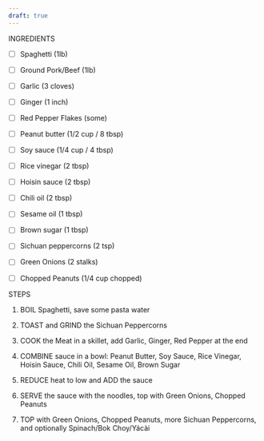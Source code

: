 ```yaml
---
draft: true
---
```


INGREDIENTS
- [ ] Spaghetti (1lb)

- [ ] Ground Pork/Beef (1lb)
- [ ] Garlic (3 cloves)
- [ ] Ginger (1 inch)
- [ ] Red Pepper Flakes (some)

- [ ] Peanut butter (1/2 cup / 8 tbsp)
- [ ] Soy sauce (1/4 cup / 4 tbsp)
- [ ] Rice vinegar (2 tbsp)
- [ ] Hoisin sauce (2 tbsp)
- [ ] Chili oil (2 tbsp)
- [ ] Sesame oil (1 tbsp)
- [ ] Brown sugar (1 tbsp)

- [ ] Sichuan peppercorns (2 tsp)
- [ ] Green Onions (2 stalks)
- [ ] Chopped Peanuts (1/4 cup chopped)

STEPS
1. BOIL Spaghetti, save some pasta water
2. TOAST and GRIND the Sichuan Peppercorns
3. COOK the Meat in a skillet, add Garlic, Ginger, Red Pepper at the end
4. COMBINE sauce in a bowl: Peanut Butter, Soy Sauce, Rice Vinegar, Hoisin Sauce, Chili Oil, Sesame Oil, Brown Sugar
5. REDUCE heat to low and ADD the sauce
6. SERVE the sauce with the noodles, top with Green Onions, Chopped Peanuts

6. TOP with Green Onions, Chopped Peanuts, more Sichuan Peppercorns, and optionally Spinach/Bok Choy/Yácài
